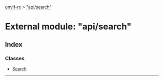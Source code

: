 [onvif-rx](../README.md) > ["api/search"](../modules/_api_search_.md)

# External module: "api/search"

## Index

### Classes

* [Search](../classes/_api_search_.search.md)

---

